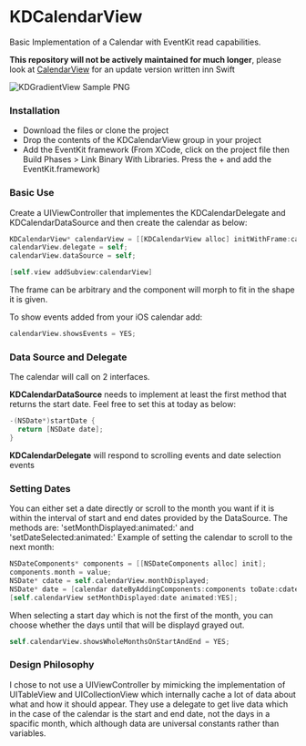 KDCalendarView
==============

Basic Implementation of a Calendar with EventKit read capabilities.

**This repository will not be actively maintained for much longer**, please look at [CalendarView](https://github.com/mmick66/CalendarView)  for an update version written inn Swift


![KDGradientView Sample PNG](http://s23.postimg.org/5dtufcwuj/screenshot.png)

### Installation
- Download the files or clone the project
- Drop the contents of the KDCalendarView group in your project
- Add the EventKit framework (From XCode, click on the project file then Build Phases > Link  Binary With Libraries. Press the + and add the EventKit.framework)

### Basic Use
Create a UIViewController that implementes the KDCalendarDelegate and KDCalendarDataSource and then create the calendar as below:
```objective-c
KDCalendarView* calendarView = [[KDCalendarView alloc] initWithFrame:calendarFrame];
calendarView.delegate = self;
calendarView.dataSource = self;

[self.view addSubview:calendarView]
```
The frame can be arbitrary and the component will morph to fit in the shape it is given.

To show events added from your iOS calendar add:

```objective-c
calendarView.showsEvents = YES;
```

### Data Source and Delegate
The calendar will call on 2 interfaces. 

**KDCalendarDataSource** needs to implement at least the first method that returns the start date. Feel free to set this at today as below:
```objective-c
-(NSDate*)startDate {
  return [NSDate date];
}
```
**KDCalendarDelegate** will respond to scrolling events and date selection events

### Setting Dates

You can either set a date directly or scroll to the month you want if it is within the interval of start and end dates provided by the DataSource. The methods are: 'setMonthDisplayed:animated:' and 'setDateSelected:animated:'
Example of setting the calendar to scroll to the next month:

```objective-c
NSDateComponents* components = [[NSDateComponents alloc] init];
components.month = value;
NSDate* cdate = self.calendarView.monthDisplayed;
NSDate* date = [calendar dateByAddingComponents:components toDate:cdate options:0];
[self.calendarView setMonthDisplayed:date animated:YES];
```

When selecting a start day which is not the first of the month, you can choose whether the days until that will be displayd grayed out.

```objective-c
self.calendarView.showsWholeMonthsOnStartAndEnd = YES;
```

### Design Philosophy

I chose to not use a UIViewController by mimicking the implementation of UITableView and UICollectionView which internally cache a lot of data about what and how it should appear. They use a delegate to get live data which in the case of the calendar is the start and end date, not the days in a spacific month, which although data are universal constants rather than variables.

